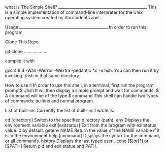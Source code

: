 what Is The Simple Shell?
ــــــــــــــــــــــــــــــــــــــــــــــــــــــــــــــــــــــ
This is a simple implementation of command-line interpreter for the Unix operating system created by Alx students  and .

Usage
ــــــــــــــــــــــــــــــــــــــــــــــــــــــــــــــــــــــ
In order to run this program,

Clone This Repo

git clone ...................

compile it with

gcc 4.8.4 -Wall -Werror -Wextra -pedantic *.c -o hsh.
You can then run it by invoking ./hsh in that same directory.

How to use it
In order to use this shell, in a terminal, first run the program:
prompt$ ./hsh
It wil then display a simple prompt and wait for commands.
$ 
A command will be of the type $ command
This shell can handle two types of commands: builtins and normal program.

List of built-ins
Currently the list of built-ins I wrote is:

cd [directory]
Switch to the specified directory (path).
env
Displays the environment variable
exit [exitstatus]
Exit from the program with exitstatus value. 0 by default.
getenv NAME
Return the value of the NAME variable if it is in the environment
help [command]
Displays the syntax for the command, or all commands.
history
Displays the last typed user .
echo [$$] or [$?] or [$PATH] Return pid and exit statue and PATH.

